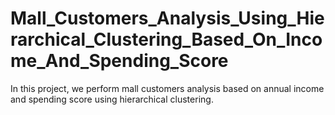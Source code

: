 # Mall_Customers_Analysis_Using_Hierarchical_Clustering_Based_On_Income_And_Spending_Score
In this project, we perform mall customers analysis based on annual income and spending score using hierarchical clustering.
